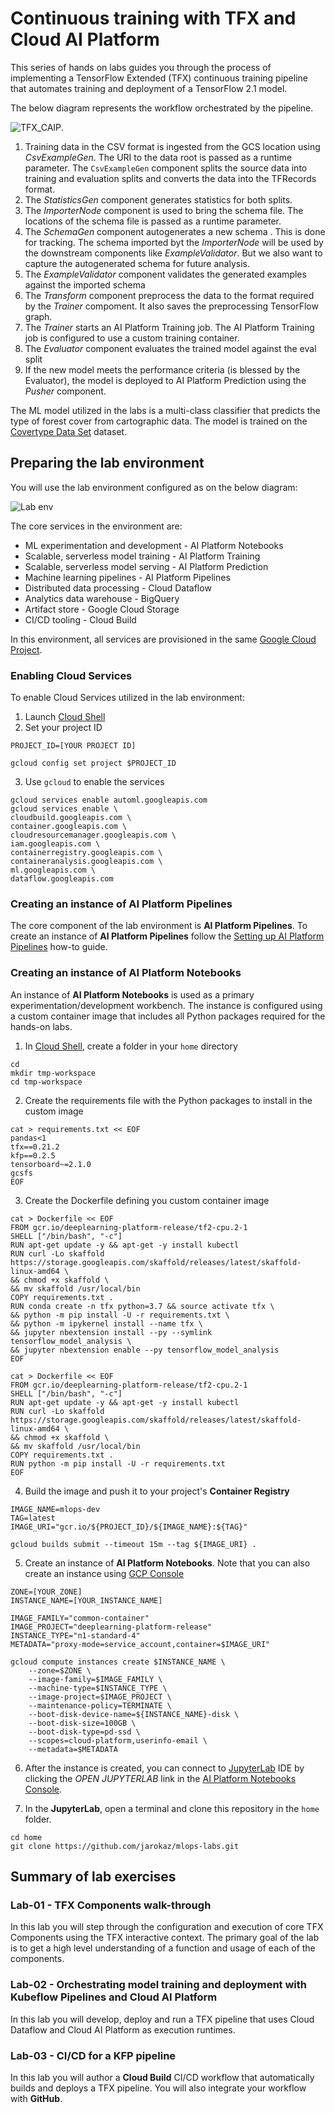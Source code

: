 # Continuous training with TFX and Cloud AI Platform

This series of hands on labs guides you through the process of implementing a TensorFlow Extended (TFX) continuous training pipeline that automates training and deployment of a TensorFlow 2.1 model.

The below diagram represents the workflow orchestrated by the pipeline.

![TFX_CAIP](/images/tfx-caip.png).

1. Training data in the CSV format is ingested from the GCS location using *CsvExampleGen*. The URI to the data root is passed as a runtime parameter. The `CsvExampleGen` component splits the source data into training and evaluation splits and converts the data into the TFRecords format.
2. The *StatisticsGen* component generates statistics for both splits.
3. The *ImporterNode* component is used to bring the schema file. The locations of the schema file is passed as a runtime parameter. 
4. The *SchemaGen* component autogenerates a new schema . This is done for tracking. The schema imported byt the *ImporterNode* will be used by the downstream components like *ExampleValidator*. But we also want to capture the autogenerated schema for future analysis.
5. The *ExampleValidator* component validates the generated examples against the imported schema
6. The *Transform* component preprocess the data to the format required by the *Trainer* compoment. It also saves the preprocessing TensorFlow graph. 
7. The *Trainer* starts an AI Platform Training job. The AI Platform Training job is configured to use a custom training container. 
8. The *Evaluator* component evaluates the trained model against the eval split
9. If the new model meets the performance criteria (is blessed by the Evaluator), the model is deployed to AI Platform Prediction using the *Pusher* component. 

The ML model utilized in the labs  is a multi-class classifier that predicts the type of  forest cover from cartographic data. The model is trained on the [Covertype Data Set](/datasets/covertype/README.md) dataset.

## Preparing the lab environment
You will use the lab environment configured as on the below diagram:

![Lab env](/images/lab-env.png)

The core services in the environment are:
- ML experimentation and development - AI Platform Notebooks 
- Scalable, serverless model training - AI Platform Training  
- Scalable, serverless model serving - AI Platform Prediction 
- Machine learning pipelines - AI Platform Pipelines
- Distributed data processing - Cloud Dataflow  
- Analytics data warehouse - BigQuery 
- Artifact store - Google Cloud Storage 
- CI/CD tooling - Cloud Build
    
In this environment, all services are provisioned in the same [Google Cloud Project](https://cloud.google.com/storage/docs/projects). 

### Enabling Cloud Services

To enable Cloud Services utilized in the lab environment:
1. Launch [Cloud Shell](https://cloud.google.com/shell/docs/launching-cloud-shell)
2. Set your project ID
```
PROJECT_ID=[YOUR PROJECT ID]

gcloud config set project $PROJECT_ID
```
3. Use `gcloud` to enable the services
```
gcloud services enable automl.googleapis.com
gcloud services enable \
cloudbuild.googleapis.com \
container.googleapis.com \
cloudresourcemanager.googleapis.com \
iam.googleapis.com \
containerregistry.googleapis.com \
containeranalysis.googleapis.com \
ml.googleapis.com \
dataflow.googleapis.com 
```
### Creating an instance of AI Platform Pipelines
The core component of the lab environment is **AI Platform Pipelines**. To create an instance of **AI Platform Pipelines** follow the [Setting up AI Platform Pipelines](https://cloud.google.com/ai-platform/pipelines/docs/setting-up) how-to guide.


### Creating an instance of AI Platform Notebooks

An instance of **AI Platform Notebooks** is used as a primary experimentation/development workbench. The instance is configured using a custom container image that includes all Python packages required for the hands-on labs. 


1. In [Cloud Shell](https://cloud.google.com/shell/docs/launching-cloud-shell), create a folder in your `home` directory
```
cd
mkdir tmp-workspace
cd tmp-workspace
```
2. Create the requirements file with the Python packages to install in the custom image
```
cat > requirements.txt << EOF
pandas<1
tfx==0.21.2
kfp==0.2.5
tensorboard~=2.1.0
gcsfs
EOF
```
3. Create the Dockerfile defining you custom container image
```
cat > Dockerfile << EOF
FROM gcr.io/deeplearning-platform-release/tf2-cpu.2-1
SHELL ["/bin/bash", "-c"]
RUN apt-get update -y && apt-get -y install kubectl
RUN curl -Lo skaffold https://storage.googleapis.com/skaffold/releases/latest/skaffold-linux-amd64 \
&& chmod +x skaffold \
&& mv skaffold /usr/local/bin
COPY requirements.txt .
RUN conda create -n tfx python=3.7 && source activate tfx \
&& python -m pip install -U -r requirements.txt \
&& python -m ipykernel install --name tfx \
&& jupyter nbextension install --py --symlink tensorflow_model_analysis \
&& jupyter nbextension enable --py tensorflow_model_analysis
EOF
```
```
cat > Dockerfile << EOF
FROM gcr.io/deeplearning-platform-release/tf2-cpu.2-1
SHELL ["/bin/bash", "-c"]
RUN apt-get update -y && apt-get -y install kubectl
RUN curl -Lo skaffold https://storage.googleapis.com/skaffold/releases/latest/skaffold-linux-amd64 \
&& chmod +x skaffold \
&& mv skaffold /usr/local/bin
COPY requirements.txt .
RUN python -m pip install -U -r requirements.txt 
EOF
```

4. Build the image and push it to your project's **Container Registry**
```
IMAGE_NAME=mlops-dev
TAG=latest
IMAGE_URI="gcr.io/${PROJECT_ID}/${IMAGE_NAME}:${TAG}"

gcloud builds submit --timeout 15m --tag ${IMAGE_URI} .
```
5. Create an instance of **AI Platform Notebooks**. Note that you can also create an instance using [GCP Console](https://cloud.google.com/ai-platform/notebooks/docs/custom-container)
```
ZONE=[YOUR_ZONE]
INSTANCE_NAME=[YOUR_INSTANCE_NAME]

IMAGE_FAMILY="common-container"
IMAGE_PROJECT="deeplearning-platform-release"
INSTANCE_TYPE="n1-standard-4"
METADATA="proxy-mode=service_account,container=$IMAGE_URI"

gcloud compute instances create $INSTANCE_NAME \
    --zone=$ZONE \
    --image-family=$IMAGE_FAMILY \
    --machine-type=$INSTANCE_TYPE \
    --image-project=$IMAGE_PROJECT \
    --maintenance-policy=TERMINATE \
    --boot-disk-device-name=${INSTANCE_NAME}-disk \
    --boot-disk-size=100GB \
    --boot-disk-type=pd-ssd \
    --scopes=cloud-platform,userinfo-email \
    --metadata=$METADATA
```

6. After the instance is created, you can connect to [JupyterLab](https://jupyter.org/) IDE by clicking the *OPEN JUPYTERLAB* link in the [AI Platform Notebooks Console](https://console.cloud.google.com/ai-platform/notebooks/instances).

7. In the **JupyterLab**, open a terminal and clone this repository in the `home` folder.
```
cd home
git clone https://github.com/jarokaz/mlops-labs.git
```


## Summary of lab exercises

### Lab-01 - TFX Components walk-through
In this lab you will step through the configuration and execution of core TFX Components using the TFX interactive context. The primary goal of the lab is to get a high level understanding of a function and usage of each of the components. 

### Lab-02 - Orchestrating model training and deployment with Kubeflow Pipelines and Cloud AI Platform
In this lab you will develop, deploy and run a TFX pipeline that uses  Cloud Dataflow and Cloud AI Platform as execution runtimes.

### Lab-03 - CI/CD for a KFP pipeline
In this lab you will author a **Cloud Build** CI/CD workflow that automatically builds and deploys a TFX pipeline. You will also integrate your workflow with **GitHub**.

